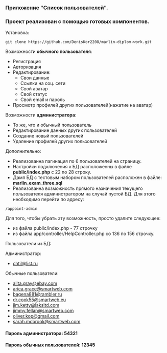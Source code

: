 ### Приложение "Список пользователей".
### Проект реализован с помощью готовых компонентов.

Установка:
```
git clone https://github.com/DenisKor2208/marlin-diplom-work.git
```

Возможности **обычного пользователя**:
* Регистрация
* Авторизация
* Редактирование:
  * Свои данные
  * Ссылки на соц. сети
  * Свой аватар
  * Свой статус
  * Свой email и пароль
* Просмотр профилей других пользователей(нажатие на аватар)

Возможности **администратора**:
* То же, что и обычный пользователь
* Редактирование данных других пользователей
* Создание новый пользователей
* Удаление профилей других пользователей

Дополнительно:
* Реализованна пагинация по 6 пользователей на страницу.
* Настройки подключения к БД расположенны в файле **public/index.php** с 22 по 28 строку.
* Дамп БД с тестовым набором пользователей расположен в файле: **marlin_exam_three.sql** 
* Реализованна возможность прямого назначения текущего пользователя администратором на случай пустой БД. Для этого необходимо перейти по адресу:
```
/appoint-admin
```
Для того, чтобы убрать эту возможность, просто удалите следующее:
* из файла public/index.php - 77 строчку
* из файла app/controller/HelpController.php со 136 по 156 строчку.

Пользователи из БД:

Администратор:
* chtil@list.ru

Обычные пользователи:
* alita.gray@ebay.com
* arica.grace@smartweb.com
* bagena881@rambler.ru
* dr.cook55@smartweb.eu
* jim.ketty@laksltd.com
* jimmy.fellan@smartweb.com
* oliver.kop@gmail.com
* sarah.mcbrook@smartweb.com

#### Пароль администратора: 54321
#### Пароль обычных пользователей: 12345
